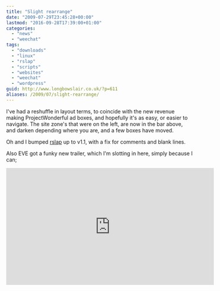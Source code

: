 ```yaml
---
title: "Slight rearrange"
date: "2009-07-29T23:45:28+00:00"
lastmod: "2016-09-28T17:39:00+01:00"
categories: 
  - "news"
  - "weechat"
tags: 
  - "downloads"
  - "linux"
  - "rslap"
  - "scripts"
  - "websites"
  - "weechat"
  - "wordpress"
guid: http://www.longbowslair.co.uk/?p=611
aliases: /2009/07/slight-rearrange/
---
```


I've had a reshuffle in layout terms, to coincide with the new revenue making ProjectWonderful ad boxes, and hopefully it's as easy, or easier to navigate.
The site zone's that were on the left, are now in the bar above, and darken depending where you are, and a few boxes have moved.

Oh and I bumped [rslap](/downloads/weechat-scripts/rslap/) up to v1.1, with a fix for comments and blank lines.

Also EVE got a funky new trailer, which I'm slotting in here, simply because I can;

<iframe width="560" height="315" src="https://www.youtube.com/embed/08hmqyejCYU" frameborder="0" allowfullscreen></iframe>

